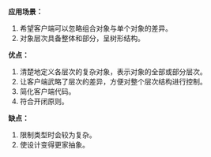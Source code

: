 **应用场景：**
1. 希望客户端可以忽略组合对象与单个对象的差异。
2. 对象层次具备整体和部分，呈树形结构。

**优点：**
1. 清楚地定义各层次的复杂对象，表示对象的全部或部分层次。
2. 让客户端武略了层次的差异，方便对整个层次结构进行控制。
3. 简化客户端代码。
4. 符合开闭原则。

**缺点：**
1. 限制类型时会较为复杂。
2. 使设计变得更家抽象。